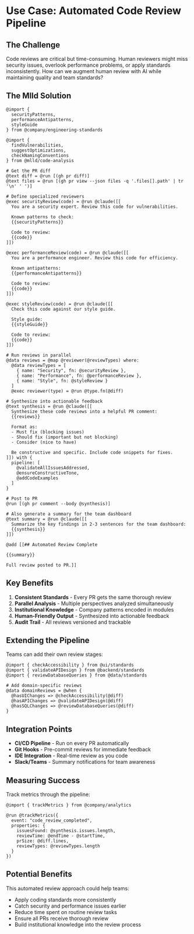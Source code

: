 # Use Case: Automated Code Review Pipeline

## The Challenge

Code reviews are critical but time-consuming. Human reviewers might miss security issues, overlook performance problems, or apply standards inconsistently. How can we augment human review with AI while maintaining quality and team standards?

## The Mlld Solution

```mld
@import { 
  securityPatterns, 
  performanceAntipatterns,
  styleGuide 
} from @company/engineering-standards

@import { 
  findVulnerabilities,
  suggestOptimizations,
  checkNamingConventions 
} from @mlld/code-analysis

# Get the PR diff
@text diff = @run [(gh pr diff)]
@text files = @run [(gh pr view --json files -q '.files[].path' | tr '\n' ' ')]

# Define specialized reviewers
@exec securityReview(code) = @run @claude([[
  You are a security expert. Review this code for vulnerabilities.
  
  Known patterns to check:
  {{securityPatterns}}
  
  Code to review:
  {{code}}
]])

@exec performanceReview(code) = @run @claude([[
  You are a performance engineer. Review this code for efficiency.
  
  Known antipatterns:
  {{performanceAntipatterns}}
  
  Code to review:
  {{code}}
]])

@exec styleReview(code) = @run @claude([[
  Check this code against our style guide.
  
  Style guide:
  {{styleGuide}}
  
  Code to review:
  {{code}}
]])

# Run reviews in parallel
@data reviews = @map @reviewer(@reviewTypes) where:
  @data reviewTypes = [
    { name: "Security", fn: @securityReview },
    { name: "Performance", fn: @performanceReview },
    { name: "Style", fn: @styleReview }
  ]
  @exec reviewer(type) = @run @type.fn(@diff)

# Synthesize into actionable feedback
@text synthesis = @run @claude([[
  Synthesize these code reviews into a helpful PR comment:
  {{reviews}}
  
  Format as:
  - Must fix (blocking issues)
  - Should fix (important but not blocking)  
  - Consider (nice to have)
  
  Be constructive and specific. Include code snippets for fixes.
]]) with {
  pipeline: [
    @validateAllIssuesAddressed,
    @ensureConstructiveTone,
    @addCodeExamples
  ]
}

# Post to PR
@run [(gh pr comment --body @synthesis)]

# Also generate a summary for the team dashboard
@text summary = @run @claude([[
  Summarize the key findings in 2-3 sentences for the team dashboard:
  {{synthesis}}
]])

@add [[## Automated Review Complete

{{summary}}

Full review posted to PR.]]
```

## Key Benefits

1. **Consistent Standards** - Every PR gets the same thorough review
2. **Parallel Analysis** - Multiple perspectives analyzed simultaneously  
3. **Institutional Knowledge** - Company patterns encoded in modules
4. **Human-Friendly Output** - Synthesized into actionable feedback
5. **Audit Trail** - All reviews versioned and trackable

## Extending the Pipeline

Teams can add their own review stages:

```mld
@import { checkAccessibility } from @ui/standards
@import { validateAPIDesign } from @backend/standards
@import { reviewDatabaseQueries } from @data/standards

# Add domain-specific reviews
@data domainReviews = @when {
  @hasUIChanges => @checkAccessibility(@diff)
  @hasAPIChanges => @validateAPIDesign(@diff)
  @hasSQLChanges => @reviewDatabaseQueries(@diff)
}
```

## Integration Points

- **CI/CD Pipeline** - Run on every PR automatically
- **Git Hooks** - Pre-commit reviews for immediate feedback
- **IDE Integration** - Real-time review as you code
- **Slack/Teams** - Summary notifications for team awareness

## Measuring Success

Track metrics through the pipeline:

```mld
@import { trackMetrics } from @company/analytics

@run @trackMetrics({
  event: "code_review_completed",
  properties: {
    issuesFound: @synthesis.issues.length,
    reviewTime: @endTime - @startTime,
    prSize: @diff.lines,
    reviewTypes: @reviewTypes.length
  }
})
```

## Potential Benefits

This automated review approach could help teams:
- Apply coding standards more consistently
- Catch security and performance issues earlier
- Reduce time spent on routine review tasks
- Ensure all PRs receive thorough review
- Build institutional knowledge into the review process